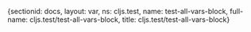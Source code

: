 {sectionid: docs, layout: var, ns: cljs.test, name: test-all-vars-block, full-name: cljs.test/test-all-vars-block,
  title: cljs.test/test-all-vars-block}
